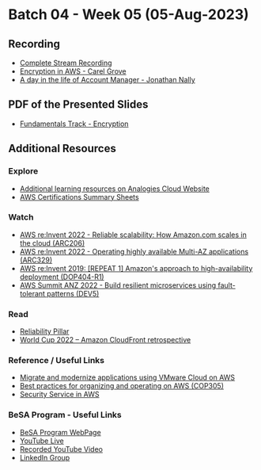 # Batch 04 - Week 05 (05-Aug-2023)

## Recording 
* [Complete Stream Recording](https://youtube.com/live/lJqfZdg1vdg?feature=share)
* [Encryption in AWS - Carel Grove]()
* [A day in the life of Account Manager - Jonathan Nally]()

## PDF of the Presented Slides
* [Fundamentals Track - Encryption](https://github.com/become-a-solutions-architect/become-a-solutions-architect.github.io/blob/main/resources/assets/B04/W05/Week%2005%20-05-Aug.pdf)

## Additional Resources 

### Explore
* [Additional learning resources on Analogies Cloud Website](https://analogiescloud.com)
* [AWS Certifications Summary Sheets](https://analogiescloud.com/wallpapers)
  
### Watch

* [AWS re:Invent 2022 - Reliable scalability: How Amazon.com scales in the cloud (ARC206)](https://www.youtube.com/watch?v=QeW9wCB36ck)
* [AWS re:Invent 2022 - Operating highly available Multi-AZ applications (ARC329)](https://www.youtube.com/watch?v=mwUV5skJJ0s)
* [AWS re:Invent 2019: [REPEAT 1] Amazon's approach to high-availability deployment (DOP404-R1)](https://www.youtube.com/watch?v=bCgD2bX1LI4)
* [AWS Summit ANZ 2022 - Build resilient microservices using fault-tolerant patterns (DEV5)](https://www.youtube.com/watch?v=NB3ei9pnHFA)

### Read

* [Reliability Pillar](https://docs.aws.amazon.com/wellarchitected/latest/reliability-pillar/availability.html)
* [World Cup 2022 – Amazon CloudFront retrospective](https://aws.amazon.com/blogs/networking-and-content-delivery/world-cup-2022-amazon-cloudfront-retrospective/)

### Reference / Useful Links
* [Migrate and modernize applications using VMware Cloud on AWS](https://www.youtube.com/watch?v=FQ_u9KsyQyE)
* [Best practices for organizing and operating on AWS (COP305)](https://www.youtube.com/watch?v=Eeyd6BDpucw)
* [Security Service in AWS](https://aws.amazon.com/products/security/)

### BeSA Program - Useful Links

* [BeSA Program WebPage](https://become-a-solutions-architect.github.io/)
* [YouTube Live](https://www.youtube.com/@be-SA/streams)
* [Recorded YouTube Video](https://www.youtube.com/channel/UCWWO3yt3b5R_LrWHReU0b-g)
* [LinkedIn Group](https://www.linkedin.com/groups/9179284/)


